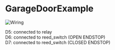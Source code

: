 # GarageDoorExample
![Wiring](https://github.com/sivar2311/GarageDoorExample/raw/master/GarageDoor3_Steckplatine.png)
  
D5: connected to relay  
D6: connected to reed_switch (OPEN ENDSTOP)  
D7: connected to reed_switch (CLOSED ENDSTOP)  
